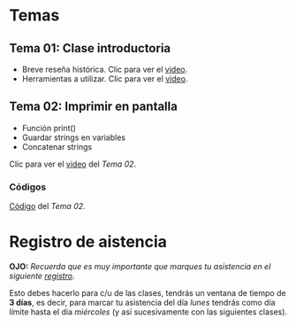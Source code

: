 # Temas 
## __Tema 01:__ Clase introductoria
* Breve reseña histórica. Clic para ver el [video]().
* Herramientas a utilizar. Clic para ver el [video](https://drive.google.com/file/d/1TyWJ6yo0RM0rbUYM4NfHAWf9UrCNnl75/view?usp=sharing).


## __Tema 02:__ Imprimir en pantalla
* Función print()
* Guardar strings en variables
* Concatenar strings

Clic para ver el [video]() del _Tema 02_.

### Códigos
[Código](https://colab.research.google.com/drive/1-KQVyLAXjBUxxC0OM87L8GrgJodjXAcA?usp=sharing) del _Tema 02_.


# Registro de aistencia
__OJO:__ _Recuerda que es muy importante que marques tu asistencia en el siguiente [registro]()_.

Esto debes hacerlo para c/u de las clases, tendrás un ventana de tiempo de __3 días__, es decir, para marcar tu asistencia del día _lunes_ tendrás como día límite hasta el día _miércoles_ (y así sucesivamente con las siguientes clases).
